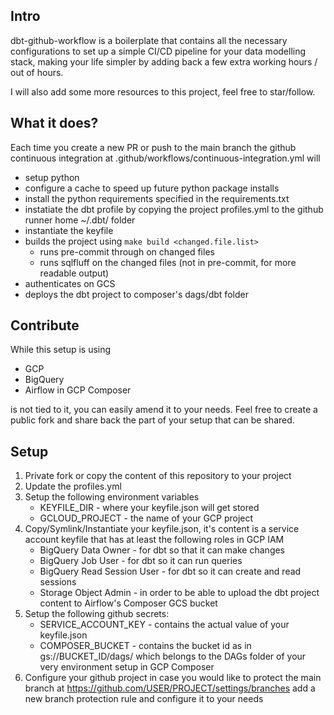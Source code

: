 Intro
-----
dbt-github-workflow is a boilerplate
that contains all the necessary configurations
to set up a simple CI/CD pipeline for your
data modelling stack, making your life simpler
by adding back a few extra working hours / out of hours.

I will also add some more resources to this project,
feel free to star/follow.


What it does?
-------------
Each time you create a new PR or push to the main branch
the github continuous integration
at .github/workflows/continuous-integration.yml
will
- setup python
- configure a cache to speed up future python package installs
- install the python requirements specified in the requirements.txt
- instatiate the dbt profile by copying the project profiles.yml
  to the github runner home ~/.dbt/ folder
- instantiate the keyfile
- builds the project using `make build <changed.file.list>`
  - runs pre-commit through on changed files
  - runs sqlfluff on the changed files
    (not in pre-commit, for more readable output)
- authenticates on GCS
- deploys the dbt project to composer's dags/dbt folder


Contribute
----------
While this setup is using
- GCP
- BigQuery
- Airflow in GCP Composer

is not tied to it, you can easily amend it to your needs.
Feel free to create a public fork and share back the part
of your setup that can be shared.


Setup
-----
1. Private fork or copy the content of this repository to your project
2. Update the profiles.yml
3. Setup the following environment variables
   - KEYFILE_DIR - where your keyfile.json will get stored
   - GCLOUD_PROJECT - the name of your GCP project
4. Copy/Symlink/Instantiate your keyfile.json,
   it's content is a service account keyfile
   that has at least the following roles in GCP IAM
   - BigQuery Data Owner - for dbt so that it can make changes
   - BigQuery Job User - for dbt so it can run queries
   - BigQuery Read Session User - for dbt so it can create and read sessions
   - Storage Object Admin - in order to be able to upload the dbt project content to Airflow's Composer GCS bucket
5. Setup the following github secrets:
   - SERVICE_ACCOUNT_KEY - contains the actual value of your keyfile.json
   - COMPOSER_BUCKET - contains the bucket id as in gs://BUCKET_ID/dags/
     which belongs to the DAGs folder of your very environment setup in GCP Composer
6. Configure your github project in case you would like to protect the main branch
   at https://github.com/USER/PROJECT/settings/branches
   add a new branch protection rule and configure it to your needs
